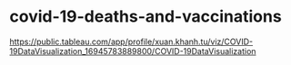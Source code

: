# covid-19-deaths-and-vaccinations
https://public.tableau.com/app/profile/xuan.khanh.tu/viz/COVID-19DataVisualization_16945783889800/COVID-19DataVisualization
